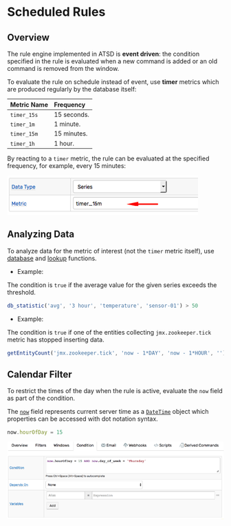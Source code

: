 # Scheduled Rules

## Overview

The rule engine implemented in ATSD is **event driven**: the condition specified in the rule is evaluated when a new command is added or an old command is removed from the window.

To evaluate the rule on schedule instead of event, use **timer** metrics which are produced regularly by the database itself:

**Metric Name** | **Frequency**
---|:---
`timer_15s` | 15 seconds.
`timer_1m` | 1 minute.
`timer_15m` | 15 minutes.
`timer_1h` | 1 hour.

By reacting to a `timer` metric, the rule can be evaluated at the specified frequency, for example, every 15 minutes:

![](./images/timer.png)

## Analyzing Data

To analyze data for the metric of interest (not the `timer` metric itself), use [database](functions-series.md) and [lookup](functions-lookup.md) functions.

* Example:

The condition is `true` if the average value for the given series exceeds the threshold.

```javascript
db_statistic('avg', '3 hour', 'temperature', 'sensor-01') > 50
```

* Example:

The condition is `true` if one of the entities collecting `jmx.zookeeper.tick` metric has stopped inserting data.

```javascript
getEntityCount('jmx.zookeeper.tick', 'now - 1*DAY', 'now - 1*HOUR', '') > 0
```

## Calendar Filter

To restrict the times of the day when the rule is active, evaluate the `now` field as part of the condition.

The [`now`](window-fields.md#date-fields) field represents current server time as a [`DateTime`](object-datetime.md) object which properties can be accessed with dot notation syntax.

```javascript
now.hourOfDay = 15
```

![](./images/timer-calendar.png)
